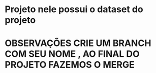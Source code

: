 # Projeto nele possui o dataset do projeto

# OBSERVAÇÕES CRIE UM BRANCH COM SEU NOME , AO FINAL DO PROJETO FAZEMOS O MERGE
